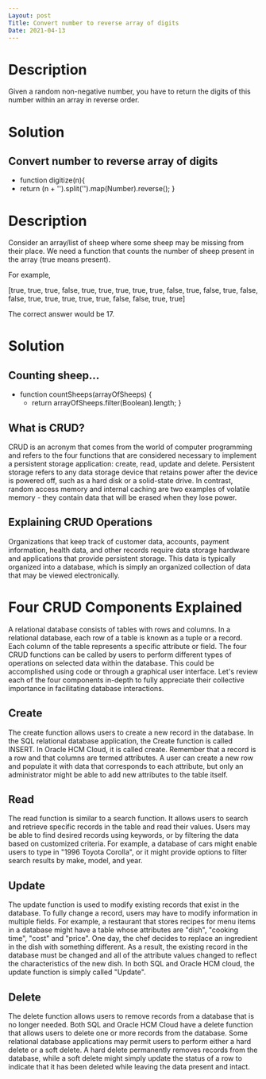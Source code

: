 ```yaml
---
Layout: post
Title: Convert number to reverse array of digits
Date: 2021-04-13
---
```


# Description

Given a random non-negative number, you have to return the digits of this number within an array in reverse order.

# Solution

## Convert number to reverse array of digits

- function digitize(n){
- return (n + '').split('').map(Number).reverse();
  }

# Description

Consider an array/list of sheep where some sheep may be missing from their place. We need a function that counts the number of sheep present in the array (true means present).

For example,

[true, true, true, false,
true, true, true, true,
true, false, true, false,
true, false, false, true,
true, true, true, true,
false, false, true, true]

The correct answer would be 17.

# Solution

## Counting sheep...

- function countSheeps(arrayOfSheeps) {
  - return arrayOfSheeps.filter(Boolean).length;
    }

## What is CRUD?

CRUD is an acronym that comes from the world of computer programming and refers to the four functions that are considered necessary to implement a persistent storage application: create, read, update and delete. Persistent storage refers to any data storage device that retains power after the device is powered off, such as a hard disk or a solid-state drive. In contrast, random access memory and internal caching are two examples of volatile memory - they contain data that will be erased when they lose power.

## Explaining CRUD Operations

Organizations that keep track of customer data, accounts, payment information, health data, and other records require data storage hardware and applications that provide persistent storage. This data is typically organized into a database, which is simply an organized collection of data that may be viewed electronically.

# Four CRUD Components Explained

A relational database consists of tables with rows and columns. In a relational database, each row of a table is known as a tuple or a record. Each column of the table represents a specific attribute or field. The four CRUD functions can be called by users to perform different types of operations on selected data within the database. This could be accomplished using code or through a graphical user interface. Let's review each of the four components in-depth to fully appreciate their collective importance in facilitating database interactions.

## Create

The create function allows users to create a new record in the database. In the SQL relational database application, the Create function is called INSERT. In Oracle HCM Cloud, it is called create. Remember that a record is a row and that columns are termed attributes. A user can create a new row and populate it with data that corresponds to each attribute, but only an administrator might be able to add new attributes to the table itself.

## Read

The read function is similar to a search function. It allows users to search and retrieve specific records in the table and read their values. Users may be able to find desired records using keywords, or by filtering the data based on customized criteria. For example, a database of cars might enable users to type in "1996 Toyota Corolla", or it might provide options to filter search results by make, model, and year.

## Update

The update function is used to modify existing records that exist in the database. To fully change a record, users may have to modify information in multiple fields. For example, a restaurant that stores recipes for menu items in a database might have a table whose attributes are "dish", "cooking time", "cost" and "price". One day, the chef decides to replace an ingredient in the dish with something different. As a result, the existing record in the database must be changed and all of the attribute values changed to reflect the characteristics of the new dish. In both SQL and Oracle HCM cloud, the update function is simply called "Update".

## Delete

The delete function allows users to remove records from a database that is no longer needed. Both SQL and Oracle HCM Cloud have a delete function that allows users to delete one or more records from the database. Some relational database applications may permit users to perform either a hard delete or a soft delete. A hard delete permanently removes records from the database, while a soft delete might simply update the status of a row to indicate that it has been deleted while leaving the data present and intact.
